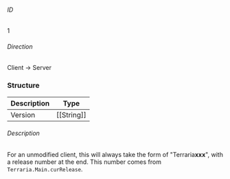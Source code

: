 ###### ID
1

###### Direction
Client -> Server

### Structure
| Description | Type |
|-------------|------|
| Version | [[String]] |

###### Description
For an unmodified client, this will always take the form of "Terraria**xxx**", with a release number at the end. This number comes from `Terraria.Main.curRelease`.